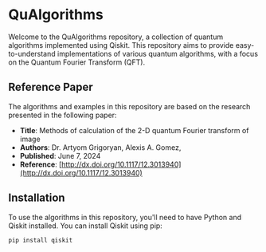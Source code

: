 # QuAlgorithms

Welcome to the QuAlgorithms repository, a collection of quantum algorithms implemented using Qiskit. This repository aims to provide easy-to-understand implementations of various quantum algorithms, with a focus on the Quantum Fourier Transform (QFT).

## Reference Paper

The algorithms and examples in this repository are based on the research presented in the following paper:

- **Title**: Methods of calculation of the 2-D quantum Fourier transform of image
- **Authors**: Dr. Artyom Grigoryan, Alexis A. Gomez,
- **Published**: June 7, 2024
- **Reference**: [http://dx.doi.org/10.1117/12.3013940](http://dx.doi.org/10.1117/12.3013940)

## Installation

To use the algorithms in this repository, you'll need to have Python and Qiskit installed. You can install Qiskit using pip:

```bash
pip install qiskit
